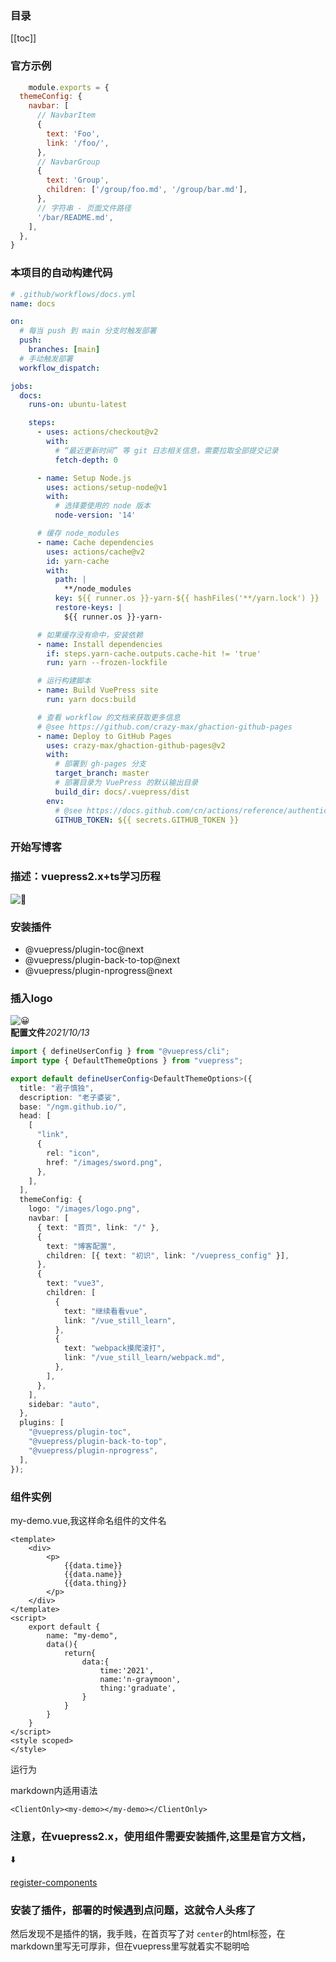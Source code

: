 ### 目录
[[toc]]
### 官方示例
```js
    module.exports = {
  themeConfig: {
    navbar: [
      // NavbarItem
      {
        text: 'Foo',
        link: '/foo/',
      },
      // NavbarGroup
      {
        text: 'Group',
        children: ['/group/foo.md', '/group/bar.md'],
      },
      // 字符串 - 页面文件路径
      '/bar/README.md',
    ],
  },
}
```

### 本项目的自动构建代码
``` yml
# .github/workflows/docs.yml
name: docs

on:
  # 每当 push 到 main 分支时触发部署
  push:
    branches: [main]
  # 手动触发部署
  workflow_dispatch:

jobs:
  docs:
    runs-on: ubuntu-latest

    steps:
      - uses: actions/checkout@v2
        with:
          # “最近更新时间” 等 git 日志相关信息，需要拉取全部提交记录
          fetch-depth: 0

      - name: Setup Node.js
        uses: actions/setup-node@v1
        with:
          # 选择要使用的 node 版本
          node-version: '14'

      # 缓存 node_modules
      - name: Cache dependencies
        uses: actions/cache@v2
        id: yarn-cache
        with:
          path: |
            **/node_modules
          key: ${{ runner.os }}-yarn-${{ hashFiles('**/yarn.lock') }}
          restore-keys: |
            ${{ runner.os }}-yarn-

      # 如果缓存没有命中，安装依赖
      - name: Install dependencies
        if: steps.yarn-cache.outputs.cache-hit != 'true'
        run: yarn --frozen-lockfile

      # 运行构建脚本
      - name: Build VuePress site
        run: yarn docs:build

      # 查看 workflow 的文档来获取更多信息
      # @see https://github.com/crazy-max/ghaction-github-pages
      - name: Deploy to GitHub Pages
        uses: crazy-max/ghaction-github-pages@v2
        with:
          # 部署到 gh-pages 分支
          target_branch: master
          # 部署目录为 VuePress 的默认输出目录
          build_dir: docs/.vuepress/dist
        env:
          # @see https://docs.github.com/cn/actions/reference/authentication-in-a-workflow#about-the-github_token-secret
          GITHUB_TOKEN: ${{ secrets.GITHUB_TOKEN }}
```
### 开始写博客
### 描述：vuepress2.x+ts学习历程
![🤺](/ngm.github.io/images/sword.png)

### 安装插件

- @vuepress/plugin-toc@next
- @vuepress/plugin-back-to-top@next
- @vuepress/plugin-nprogress@next


### 插入logo
![😀](/ngm.github.io/images/logo.png)
<br>
<strong>配置文件</strong><i>2021/10/13</i>
``` ts
import { defineUserConfig } from "@vuepress/cli";
import type { DefaultThemeOptions } from "vuepress";

export default defineUserConfig<DefaultThemeOptions>({
  title: "君子慎独",
  description: "老子婆娑",
  base: "/ngm.github.io/",
  head: [
    [
      "link",
      {
        rel: "icon",
        href: "/images/sword.png",
      },
    ],
  ],
  themeConfig: {
    logo: "/images/logo.png",
    navbar: [
      { text: "首页", link: "/" },
      {
        text: "博客配置",
        children: [{ text: "初识", link: "/vuepress_config" }],
      },
      {
        text: "vue3",
        children: [
          {
            text: "继续看看vue",
            link: "/vue_still_learn",
          },
          {
            text: "webpack摸爬滚打",
            link: "/vue_still_learn/webpack.md",
          },
        ],
      },
    ],
    sidebar: "auto",
  },
  plugins: [
    "@vuepress/plugin-toc",
    "@vuepress/plugin-back-to-top",
    "@vuepress/plugin-nprogress",
  ],
});
```


### 组件实例

my-demo.vue,我这样命名组件的文件名

```vue
<template>
    <div>
        <p>
            {{data.time}}
            {{data.name}}
            {{data.thing}}
        </p>
    </div>
</template>
<script>
    export default {
        name: "my-demo",
        data(){
            return{
                data:{
                    time:'2021',
                    name:'n-graymoon',
                    thing:'graduate',
                }
            }
        }
    }
</script>
<style scoped>
</style>
```

运行为

<ClientOnly>
<my-demo></my-demo>
</ClientOnly>

markdown内适用语法

`<ClientOnly><my-demo></my-demo></ClientOnly>`

### 注意，在vuepress2.x，使用组件需要安装插件,这里是官方文档，

:arrow_down:

[register-components](https://v2.vuepress.vuejs.org/zh/reference/plugin/register-components.html#%E5%AE%89%E8%A3%85)

### 安装了插件，部署的时候遇到点问题，这就令人头疼了

然后发现不是插件的锅，我手贱，在首页写了对 `center`的html标签，在markdown里写无可厚非，但在vuepress里写就着实不聪明哈
